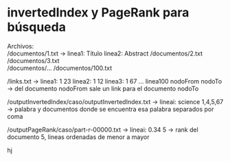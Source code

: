# invertedIndex y PageRank para búsqueda  
  
Archivos:  
 /documentos/1.txt -> linea1: Título linea2: Abstract
 /documentos/2.txt  
 /documentos/3.txt  
 /documentos/...
 /documentos/100.txt  
  
 /links.txt -> linea1: 1 23 linea2: 1 12 linea3: 1 67 ... linea100 nodoFrom nodoTo -> del documento nodoFrom sale un link para el documento nodoTo  
   
 /outputInvertedIndex/caso/outputInvertedIndex.txt -> lineai: science 1,4,5,67 -> palabra y documentos donde se encuentra esa palabra separados por coma  
  
 /outputPageRank/caso/part-r-00000.txt -> lineai: 0.34 5 -> rank del documento 5, lineas ordenadas de menor a mayor  
  
 hj

